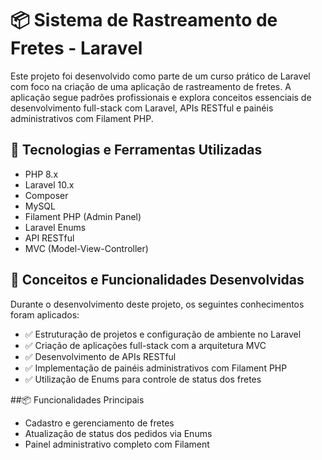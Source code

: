# 📦 Sistema de Rastreamento de Fretes - Laravel

Este projeto foi desenvolvido como parte de um curso prático de Laravel com foco na criação de uma aplicação de rastreamento de fretes. A aplicação segue padrões profissionais e explora conceitos essenciais de desenvolvimento full-stack com Laravel, APIs RESTful e painéis administrativos com Filament PHP.

## 🚀 Tecnologias e Ferramentas Utilizadas

- PHP 8.x
- Laravel 10.x
- Composer
- MySQL
- Filament PHP (Admin Panel)
- Laravel Enums
- API RESTful
- MVC (Model-View-Controller)

## 🧠 Conceitos e Funcionalidades Desenvolvidas

Durante o desenvolvimento deste projeto, os seguintes conhecimentos foram aplicados:

- ✅ Estruturação de projetos e configuração de ambiente no Laravel
- ✅ Criação de aplicações full-stack com a arquitetura MVC
- ✅ Desenvolvimento de APIs RESTful
- ✅ Implementação de painéis administrativos com Filament PHP
- ✅ Utilização de Enums para controle de status dos fretes

##📦 Funcionalidades Principais
- Cadastro e gerenciamento de fretes
- Atualização de status dos pedidos via Enums
- Painel administrativo completo com Filament
